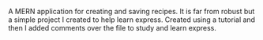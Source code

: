 A MERN application for creating and saving recipes. It is far from robust but a simple project I created to help learn express. Created using a tutorial 
and then I added comments over the file to study and learn express.

